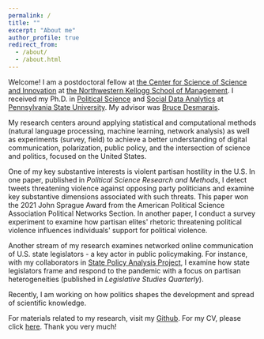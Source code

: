 ```yaml
---
permalink: /
title: ""
excerpt: "About me"
author_profile: true
redirect_from: 
  - /about/
  - /about.html
---
```


Welcome! I am a postdoctoral fellow at [the Center for Science of Science and Innovation](https://www.kellogg.northwestern.edu/research/science-of-science.aspx) at [the Northwestern Kellogg School of Management](https://www.kellogg.northwestern.edu). I received my Ph.D. in [Political Science](https://polisci.la.psu.edu) and [Social Data Analytics](https://soda.la.psu.edu) at [Pennsylvania State University](https://www.psu.edu). My advisor was [Bruce Desmarais](http://brucedesmarais.com).

My research centers around applying statistical and computational methods (natural language processing, machine learning, network analysis) as well as experiments (survey, field) to achieve a better understanding of digital communication, polarization, public policy, and the intersection of science and politics, focused on the United States. 

One of my key substantive interests is violent partisan hostility in the U.S. In one paper, published in _Political Science Research and Methods_, I detect tweets threatening violence against opposing party politicians and examine key substantive dimensions associated with such threats. This paper won the 2021 John Sprague Award from the American Political Science Association Political Networks Section. In another paper, I conduct a survey experiment to examine how partisan elites' rhetoric threatening political violence influences individuals' support for political violence.

Another stream of my research examines networked online communication of U.S. state legislators - a key actor in public policymaking. For instance, with my collaborators in [State Policy Analysis Project](https://sites.psu.edu/spap/), I examine how state legislators frame and respond to the pandemic with a focus on partisan heterogeneities (published in _Legislative Studies Quarterly_).  

Recently, I am working on how politics shapes the development and spread of scientific knowledge.

For materials related to my research, visit my [Github](https://github.com/taegyoon-kim). For my CV, please click [here](https://github.com/taegyoon-kim/taegyoon-kim.github.io/blob/master/files/curriculum_vitae_postdoc.pdf). Thank you very much!
